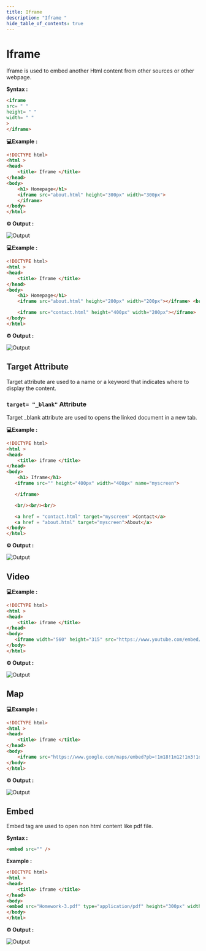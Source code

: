 ```yaml
---
title: Iframe 
description: "Iframe "
hide_table_of_contents: true
---
```

# Iframe 

 Iframe is used to embed another Html content from other sources or other webpage.

**Syntax :**

```html
<iframe
src= " "
height= " "
width= " " 
>
</iframe>
```

**💻Example :**
```html
<!DOCTYPE html>
<html >
<head>
    <title> Iframe </title>
</head>
<body>
    <h1> Homepage</h1>
    <iframe src="about.html" height="300px" width="300px">
    </iframe>
</body>
</html>
```
**⚙️ Output :**

![Output](output-1.png) 

**💻Example :**

```html
<!DOCTYPE html>
<html >
<head>
    <title> Iframe </title>
</head>
<body>
    <h1> Homepage</h1>
    <iframe src="about.html" height="200px" width="200px"></iframe> <br/> <br/>

    <iframe src="contact.html" height="400px" width="200px"></iframe>
</body>
</html>
```
**⚙️ Output :**

![Output](output-2.png)


## Target Attribute 

Target attribute are used to a name or a keyword that indicates where to display the content.

### ```target= "_blank"``` Attribute

Target _blank attribute are used to opens the linked document in a new tab.


**💻Example :**

```html
<!DOCTYPE html>
<html >
<head>
    <title> iframe </title>
</head>
<body>
    <h1> Iframe</h1>
   <iframe src="" height="400px" width="400px" name="myscreen">

   </iframe>

   <br/><br/><br/>

   <a href = "contact.html" target="myscreen" >Contact</a>
   <a href = "about.html" target="myscreen">About</a>
</body>
</html>
```
**⚙️ Output :**

![Output](output-3.png)

## Video 

**💻Example :**
```html
<!DOCTYPE html>
<html >
<head>
    <title> iframe </title>
</head>
<body>
   <iframe width="560" height="315" src="https://www.youtube.com/embed/ER9SspLe4Hg" title="YouTube video player" frameborder="0" allow="accelerometer; autoplay; clipboard-write; encrypted-media; gyroscope; picture-in-picture" allowfullscreen></iframe>
</body>
</html>
```
**⚙️ Output :**

![Output](output-4.png)

## Map

**💻Example :**
```html
<!DOCTYPE html>
<html >
<head>
    <title> iframe </title>
</head>
<body>
    <iframe src="https://www.google.com/maps/embed?pb=!1m18!1m12!1m3!1d1980777.5606954987!2d75.94750721102605!3d14.153364207152547!2m3!1f0!2f0!3f0!3m2!1i1024!2i768!4f13.1!3m3!1m2!1s0x3bb77fd95d4be823%3A0x6e52e05076df36b8!2sHampi%2C%20Karnataka%20583239!5e0!3m2!1sen!2sin!4v1660835732262!5m2!1sen!2sin" width="400" height="300" style="border:0;" allowfullscreen="" loading="lazy" referrerpolicy="no-referrer-when-downgrade"></iframe>
</body>
</html>
```
**⚙️ Output :**

![Output](output-6.png)


## Embed 

Embed tag are used to open non html content like pdf file.

**Syntax :**

```html
<embed src="" />
```

**Example :**

```html
<!DOCTYPE html>
<html >
<head>
    <title> iframe </title>
</head>
<body>
<embed src="Homework-3.pdf" type="application/pdf" height="300px" width="300px"/>
</body>
</html>
```

**⚙️ Output :**

![Output](output-7.png)
